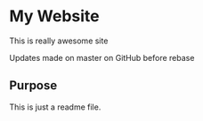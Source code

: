 # My Website

This is really awesome site

Updates made on master on GitHub before rebase

## Purpose

This is just a readme file.
